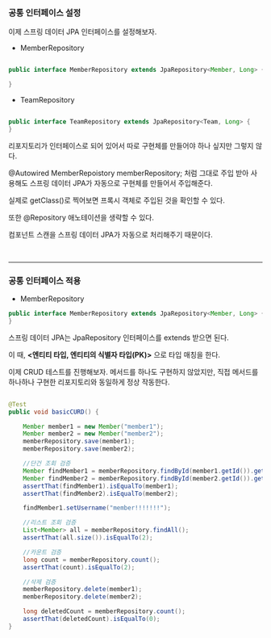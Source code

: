 ### 공통 인터페이스 설정

이제 스프링 데이터 JPA 인터페이스를 설정해보자.

* MemberRepository

```java

public interface MemberRepository extends JpaRepository<Member, Long> { // <> 안에는 <타입, 매핑된 PK> 을 넣어주면 된다 

}

```

* TeamRepository

```java

public interface TeamRepository extends JpaRepository<Team, Long> {
}

```

리포지토리가 인터페이스로 되어 있어서 따로 구현체를 만들어야 하나 싶지만 그렇지 않다.

@Autowired MemberRepoistory memberRepository; 처럼 그대로 주입 받아 사용해도 스프링 데이터 JPA가 자동으로 구현체를 만들어서 주입해준다.

실제로 getClass()로 찍어보면 프록시 객체로 주입된 것을 확인할 수 있다.

또한 @Repository 애노테이션을 생략할 수 있다.

컴포넌트 스캔을 스프링 데이터 JPA가 자동으로 처리해주기 때문이다.

<br/>

---

### 공통 인터페이스 적용

* MemberRepository

```java
public interface MemberRepository extends JpaRepository<Member, Long> {
}

```

 스프링 데이터 JPA는 JpaRepository 인터페이스를 extends 받으면 된다.

이 때, **<엔티티 타입, 엔티티의 식별자 타입(PK)>** 으로 타입 매칭을 한다.

이제 CRUD 테스트를 진행해보자. 메서드를 하나도 구현하지 않았지만, 직접 메서드를 하나하나 구현한 리포지토리와 동일하게 정상 작동한다.

```java

@Test
public void basicCURD() {

    Member member1 = new Member("member1");
    Member member2 = new Member("member2");
    memberRepository.save(member1);
    memberRepository.save(member2);

    //단건 조회 검증
    Member findMember1 = memberRepository.findById(member1.getId()).get();
    Member findMember2 = memberRepository.findById(member2.getId()).get();
    assertThat(findMember1).isEqualTo(member1);
    assertThat(findMember2).isEqualTo(member2);

    findMember1.setUsername("member!!!!!!!");

    //리스트 조회 검증
    List<Member> all = memberRepository.findAll();
    assertThat(all.size()).isEqualTo(2);

    //카운트 검증
    long count = memberRepository.count();
    assertThat(count).isEqualTo(2);

    //삭제 검증
    memberRepository.delete(member1);
    memberRepository.delete(member2);

    long deletedCount = memberRepository.count();
    assertThat(deletedCount).isEqualTo(0);
}

```

